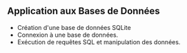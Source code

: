 ## Application aux Bases de Données
- Création d'une base de données SQLite
- Connexion à une base de données.
- Exécution de requêtes SQL et manipulation des données.

